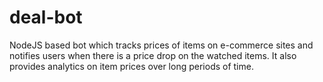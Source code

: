# deal-bot
NodeJS based bot which tracks prices of items on e-commerce sites and notifies users when there is a price drop on the watched items. It also provides analytics on item prices over long periods of time.
